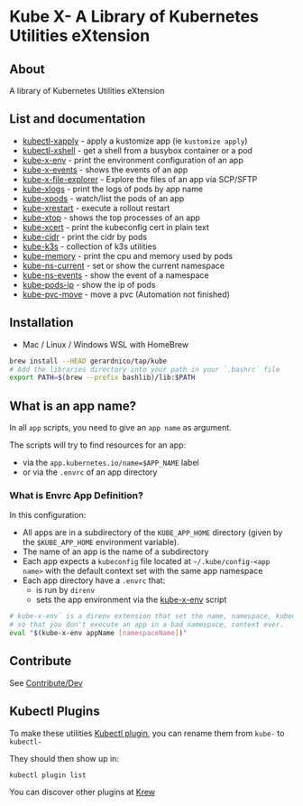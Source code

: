 # Kube X- A Library of Kubernetes Utilities eXtension


## About

A library of Kubernetes Utilities eXtension


## List and documentation


* [kubectl-xapply](docs/bin/kubectl-xapply) - apply a kustomize app (ie `kustomize apply`)
* [kubectl-xshell](docs/bin-generated/kubectl-xshell.md) - get a shell from a busybox container or a pod
* [kube-x-env](docs/bin/kubectl-xenv) - print the environment configuration of an app 
* [kube-x-events](docs/bin/kubectl-xevent) - shows the events of an app
* [kube-x-file-explorer](docs/bin/kubectl-xvolume-explorer) - Explore the files of an app via SCP/SFTP
* [kube-xlogs](docs/bin/kubectl-xlogs) - print the logs of pods by app name
* [kube-xpods](docs/bin/kubectl-xpods) - watch/list the pods of an app
* [kube-xrestart](docs/bin/kubectl-xrestart) - execute a rollout restart
* [kube-xtop](docs/bin/kubectl-xtop) - shows the top processes of an app
* [kube-xcert](docs/bin-generated/kubectl-xcert.md) - print the kubeconfig cert in plain text
* [kube-cidr](docs/bin/kubectl-xcidr) - print the cidr by pods
* [kube-k3s](docs/bin/kubectl-xcidr) - collection of k3s utilities
* [kube-memory](docs/bin/kube-x-memory) - print the cpu and memory used by pods
* [kube-ns-current](docs/bin/kubectl-xns) - set or show the current namespace
* [kube-ns-events](docs/bin/kubectl-xevents) - show the event of a namespace
* [kube-pods-ip](docs/bin/kube-xpods-ip) - show the ip of pods
* [kube-pvc-move](docs/bin/kube-xpvc-move) - move a pvc (Automation not finished)



## Installation

* Mac / Linux / Windows WSL with HomeBrew
```bash
brew install --HEAD gerardnico/tap/kube
# Add the libraries directory into your path in your `.bashrc` file
export PATH=$(brew --prefix bashlib)/lib:$PATH
```

## What is an app name?

In all `app` scripts, you need to give an `app name` as argument.

The scripts will try to find resources for an app:
* via the `app.kubernetes.io/name=$APP_NAME` label
* or via the `.envrc` of an app directory


### What is Envrc App Definition?

In this configuration:
* All apps are in a subdirectory of the `KUBE_APP_HOME` directory (given by the `$KUBE_APP_HOME` environment variable).
* The name of an app is the name of a subdirectory
* Each app expects a `kubeconfig` file located at `~/.kube/config-<app name>` with the default context set with the same app namespace
* Each app directory have a `.envrc` that:
  * is run by `direnv` 
  * sets the app environment via the [kube-x-env](docs/bin/kubectl-xenv) script
```bash
# kube-x-env` is a direnv extension that set the name, namespace, kubeconfig and directory of an app as environment
# so that you don't execute an app in a bad namespace, context ever. 
eval "$(kube-x-env appName [namespaceName])"
```



## Contribute 

See [Contribute/Dev](contribute.md)

## Kubectl Plugins

To make these utilities [Kubectl plugin](https://kubernetes.io/docs/tasks/extend-kubectl/kubectl-plugins/), 
you can rename them from `kube-` to `kubectl-`

They should then show up in:
```bash
kubectl plugin list
```


You can discover other plugins at [Krew](https://krew.sigs.k8s.io/plugins/)
